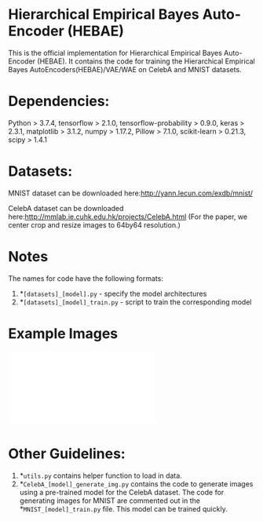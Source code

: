 # Hierarchical Empirical Bayes Auto-Encoder (HEBAE)
This is the official implementation for Hierarchical Empirical Bayes Auto-Encoder (HEBAE). It contains the code for training the Hierarchical Empirical Bayes AutoEncoders(HEBAE)/VAE/WAE on CelebA and MNIST datasets.

# Dependencies:
Python > 3.7.4,
tensorflow > 2.1.0,
tensorflow-probability > 0.9.0,
keras > 2.3.1,
matplotlib > 3.1.2,
numpy > 1.17.2,
Pillow > 7.1.0,
scikit-learn > 0.21.3,
scipy > 1.4.1

# Datasets:
MNIST dataset can be downloaded here:http://yann.lecun.com/exdb/mnist/

CelebA dataset can be downloaded here:http://mmlab.ie.cuhk.edu.hk/projects/CelebA.html (For the paper, we center crop and resize images to 64by64 resolution.)

# Notes
The names for code have the following formats:
1. *`[datasets]_[model].py` - specify the model architectures
2. *`[datasets]_[model]_train.py` - script to train the corresponding model

# Example Images
![alt text](all_samples_CelebA.pdf)

# Other Guidelines:
1. *`utils.py` contains helper function to load in data.
2. *`CelebA_[model]_generate_img.py` contains the code to generate images using a pre-trained model for the CelebA dataset. The code for generating images for MNIST are commented out in the *`MNIST_[model]_train.py` file. This model can be trained quickly.

